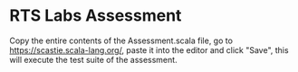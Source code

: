 # RTS Labs Assessment

Copy the entire contents of the Assessment.scala file, go to https://scastie.scala-lang.org/, paste it into the editor and click "Save",
this will execute the test suite of the assessment.